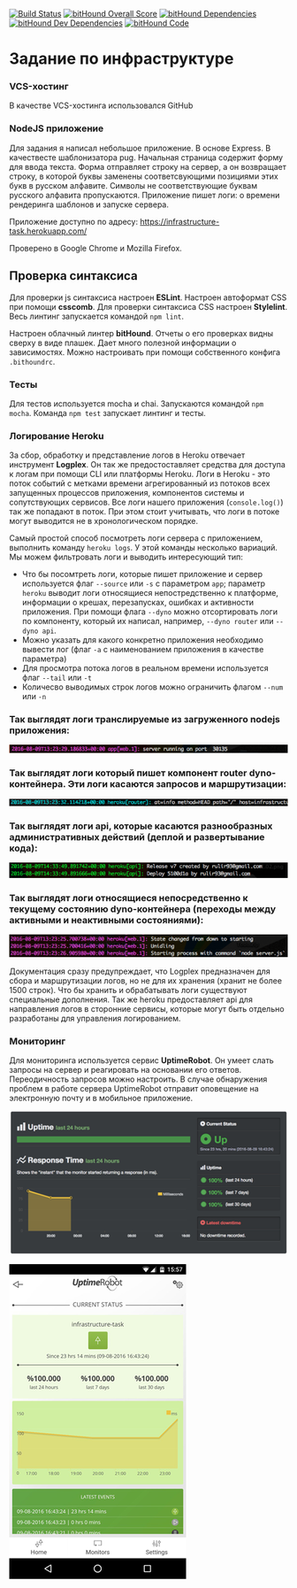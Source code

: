 [![Build Status](https://travis-ci.org/rulir/infrastructure.svg?branch=master)](https://travis-ci.org/rulir/infrastructure) 
[![bitHound Overall Score](https://www.bithound.io/github/rulir/infrastructure/badges/score.svg)](https://www.bithound.io/github/rulir/infrastructure) 
[![bitHound Dependencies](https://www.bithound.io/github/rulir/infrastructure/badges/dependencies.svg)](https://www.bithound.io/github/rulir/infrastructure/master/dependencies/npm) 
[![bitHound Dev Dependencies](https://www.bithound.io/github/rulir/infrastructure/badges/devDependencies.svg)](https://www.bithound.io/github/rulir/infrastructure/master/dependencies/npm) 
[![bitHound Code](https://www.bithound.io/github/rulir/infrastructure/badges/code.svg)](https://www.bithound.io/github/rulir/infrastructure)

# Задание по инфраструктуре  

### VCS-хостинг

В качестве VCS-хостинга использовался GitHub

### NodeJS приложение

Для задания я написал небольшое приложение. В основе Express. В качествесте шаблонизатора pug. Начальная страница содержит форму для ввода текста. Форма отправляет строку на сервер, а он возвращает строку, в которой буквы заменены соответсвующими позициями этих букв в русском алфавите. Символы не соответствующие буквам русского алфавита пропускаются. Приложение пишет логи: о времени рендеринга шаблонов и запуске сервера.

Приложение доступно по адресу: https://infrastructure-task.herokuapp.com/  

Проверено в Google Chrome и Mozilla Firefox.

## Проверка синтаксиса

Для проверки js синтаксиса настроен **ESLint**. Настроен автоформат CSS при помощи **csscomb**. Для проверки синтаксиса CSS настроен **Stylelint**. Весь линтинг запускается командой `npm lint`.

Настроен облачный линтер **bitHound**. Отчеты о его проверках видны сверху в виде плашек. Дает много полезной информации о зависимостях. Можно настроивать при помощи собственного конфига `.bithoundrc`. 

### Тесты

Для тестов используется mocha и chai. Запускаются командой `npm mocha`. Команда `npm test` запускает линтинг и тесты.

### Логирование Heroku

За сбор, обработку и представление логов в Heroku отвечает инструмент **Logplex**. Он так же предостоставляет средства для доступа к логам при помощи CLI или платформы Heroku. Логи в  Heroku - это поток событий с метками времени агрегированный из потоков всех запущенных процессов приложения, компонентов системы и сопутствующих сервисов. Все логи нашего приложения (`console.log()`) так же попадают в поток. При этом стоит учитывать, что логи в потоке могут выводится не в хронологическом порядке.

Самый простой способ посмотреть логи сервера с приложением, выполнить команду `heroku logs`. У этой команды несколько вариаций. Мы можем фильтровать логи и выводить интересующий тип:
 - Что бы посомтреть логи, которые пишет приложение и сервер используется флаг `--source` или `-s` с параметром `app`; параметр `heroku` выводит логи относящиеся непостредственно к платформе, информации о крешах, перезапусках, ошибках и активности приложения. При помощи флага `--dyno` можно отсортировать логи по компоненту, который их написал, например, `--dyno router` или `--dyno api`.
 - Можно указать для какого конкретно приложения необходимо вывести лог (флаг `-a` c наименованием приложения в качестве параметра)
 - Для просмотра потока логов в реальном времени используется флаг `--tail` или `-t`
 - Количесво выводимых строк логов можно ограничить флагом `--num` или `-n`

 ### Так выглядят логи транслируемые из загруженного nodejs приложения:

 ![](https://raw.githubusercontent.com/rulir/infrastructure/screens/app-server.png)

 ### Так выглядят логи который пишет компонент router dyno-контейнера. Эти логи касаются запросов и маршрутизации:

 ![](https://raw.githubusercontent.com/rulir/infrastructure/screens/router.png)

 ### Так выглядят логи api, которые касаются разнообразных административных действий (деплой и развертывание кода):

 ![](https://raw.githubusercontent.com/rulir/infrastructure/screens/api-release.png)

 ### Так выглядят логи относящиеся непосредственно к текущему состоянию dyno-контейнера (переходы между активными и неактивными состояниями):

 ![](https://raw.githubusercontent.com/rulir/infrastructure/screens/state-change.png)

 Документация сразу предупреждает, что Logplex предназначен для сбора и маршрутизации логов, но не для их хранения (хранит не более 1500 строк). Что бы хранить и обрабатывать логи существуют специальные дополнения. Так же heroku предоставляет api для направления логов в сторонние сервисы, которые могут быть отдельно разработаны для управления логированием.

 ### Мониторинг

 Для мониторинга используется сервиc **UptimeRobot**. Он умеет слать запросы на сервер и реагировать на основании его ответов. Переодичность запросов можно настроить. В случае обнаружения проблем в работе сервера UptimeRobot отправит оповещение на электронную почту и в мобильное приложение.

 ![](https://raw.githubusercontent.com/rulir/infrastructure/screens/uptimerobot-desktop.png)

 ![](https://raw.githubusercontent.com/rulir/infrastructure/screens/uptimerobot-mobile.png)